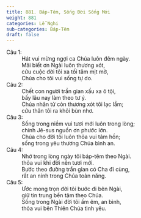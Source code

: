 ```yaml
---
title: 881. Báp-Têm, Sống Đời Sống Mới
weight: 881
categories: Lễ Nghi
sub-categories: Báp-Têm
draft: false
---
```

<dl><dt>Câu 1:</dt><dd data-verse="1">Hát vui mừng ngợi ca Chúa luôn đêm ngày. <br/>Mãi biết ơn Ngài luôn thương xót, <br/>cứu cuộc đời tôi xa tối tăm mịt mờ, <br/>Chúa cho tôi vui sống tự do. </dd><dt>Câu 2:</dt><dd data-verse="2">Chết con người trần gian xấu xa ô tội, <br/>bấy lâu nay làm theo tư ý. <br/>Chúa nhân từ còn thương xót tôi lạc lầm; <br/>cứu thân tôi ra khỏi bùn nhơ. </dd><dt>Câu 3:</dt><dd data-verse="3">Sống trong niềm vui tươi mới luôn trong lòng; <br/>chính Jê-sus nguồn ơn phước lớn. <br/>Chúa cho đời tôi luôn thỏa vui tâm hồn; <br/>sống trong yêu thương Chúa bình an. </dd><dt>Câu 4:</dt><dd data-verse="4">Nhớ trong lòng ngày tôi báp-têm theo Ngài. <br/>thỏa vui khi đời nên tươi mới. <br/>Bước theo đường trần gian có Cha đi cùng, <br/>rất an ninh trong Chúa toàn năng. </dd><dt>Câu 5:</dt><dd data-verse="5">Ước mong trọn đời tôi bước đi bên Ngài, <br/>giữ tín trung bền tâm theo Chúa. <br/>Sống trong Ngài đời tôi ấm êm, an bình, <br/>thỏa vui bên Thiên Chúa tình yêu. </dd></dl>